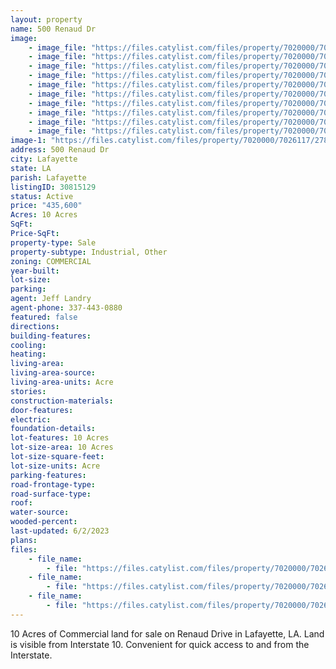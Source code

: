 ```yaml
---
layout: property
name: 500 Renaud Dr
image:
    - image_file: "https://files.catylist.com/files/property/7020000/7026117/27867875_Aerial_2___500_Blk_Renaud_Dr___Jeff.png"
    - image_file: "https://files.catylist.com/files/property/7020000/7026117/27867928_Aerial_3__500_blk_Renaud_Dr___Jeff.png"
    - image_file: "https://files.catylist.com/files/property/7020000/7026117/27860356_Plat___500_Renaud_Dr___Jeff.png"
    - image_file: "https://files.catylist.com/files/property/7020000/7026117/27861412_Flood_Zone___500_BLK_RENAUD_DR___Jeff.png"
    - image_file: "https://files.catylist.com/files/property/7020000/7026117/27867877_Google_Earth___500_Blk_Renaud_Dr___Jeff.png"
    - image_file: "https://files.catylist.com/files/property/7020000/7026117/27861491_GM__500_Blk_Renaud_Dr___Jeff.png"
    - image_file: "https://files.catylist.com/files/property/7020000/7026117/27861493_Zoomed_Out_GM___500_Blk_Renaud_Rd___Jeff.png"
    - image_file: "https://files.catylist.com/files/property/7020000/7026117/27867945_1.png"
    - image_file: "https://files.catylist.com/files/property/7020000/7026117/27867946_2.png"
    - image_file: "https://files.catylist.com/files/property/7020000/7026117/27867947_3.png"
image-1: "https://files.catylist.com/files/property/7020000/7026117/27867874_Aerial_1___500_Blk_Renaud_Dr___Jeff.png"
address: 500 Renaud Dr
city: Lafayette
state: LA
parish: Lafayette
listingID: 30815129
status: Active
price: "435,600"
Acres: 10 Acres
SqFt:
Price-SqFt:
property-type: Sale
property-subtype: Industrial, Other
zoning: COMMERCIAL
year-built:
lot-size:
parking:
agent: Jeff Landry
agent-phone: 337-443-0880
featured: false
directions:
building-features:
cooling:
heating:
living-area:
living-area-source:
living-area-units: Acre
stories:
construction-materials:
door-features:
electric:
foundation-details:
lot-features: 10 Acres
lot-size-area: 10 Acres
lot-size-square-feet:
lot-size-units: Acre
parking-features:
road-frontage-type:
road-surface-type:
roof:
water-source:
wooded-percent:
last-updated: 6/2/2023
plans:
files:
    - file_name: 
        - file: "https://files.catylist.com/files/property/7020000/7026117/raw_27858044_Flood____500_Blk_Renaud_Dr__Jeff.pdf"
    - file_name: 
        - file: "https://files.catylist.com/files/property/7020000/7026117/raw_27860357_Plat___500_Renaud_Dr___Jeff.pdf"
    - file_name: 
        - file: "https://files.catylist.com/files/property/7020000/7026117/raw_27867949_Flyer___500_Blk_Renaud_Dr___Jeff.pdf"
---
```

10 Acres of Commercial land for sale on Renaud Drive in Lafayette, LA. Land is visible from Interstate 10. Convenient for quick access to and from the Interstate.
